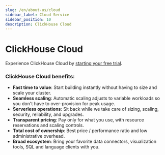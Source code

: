 ```yaml
---
slug: /en/about-us/cloud
sidebar_label: Cloud Service
sidebar_position: 10
description: ClickHouse Cloud
---
```


# ClickHouse Cloud

Experience ClickHouse Cloud by [starting your free trial](https://clickhouse.cloud/signUp).

### ClickHouse Cloud benefits:

- **Fast time to value**: Start building instantly without having to size and scale your cluster.
- **Seamless scaling**: Automatic scaling adjusts to variable workloads so you don't have to over-provision for peak usage.
- **Serverless operations**: Sit back while we take care of sizing, scaling, security, reliability, and upgrades.
- **Transparent pricing**: Pay only for what you use, with resource reservations and scaling controls.
- **Total cost of ownership**: Best price / performance ratio and low administrative overhead.
- **Broad ecosystem**: Bring your favorite data connectors, visualization tools, SQL and language clients with you.
